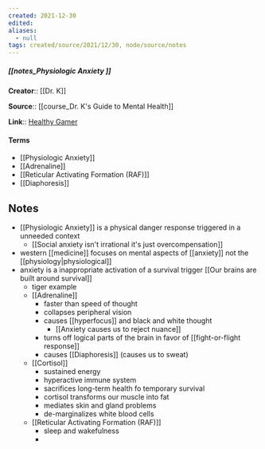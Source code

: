 ```yaml
---
created: 2021-12-30 
edited: 
aliases:
  - null
tags: created/source/2021/12/30, node/source/notes
---
```


##### [[notes_Physiologic Anxiety ]]
**Creator**:: [[Dr. K]]
 
**Source**:: [[course_Dr. K's Guide to Mental Health]]

**Link**:: [Healthy Gamer](https://coaching.healthygamer.gg/guide/lessons/physiologic-anxiety)


#### Terms
- [[Physiologic Anxiety]]
- [[Adrenaline]]
- [[Reticular Activating Formation (RAF)]]
- [[Diaphoresis]]

## Notes
- [[Physiologic Anxiety]] is a physical danger response triggered in a unneeded context
	- [[Social anxiety isn't irrational it's just overcompensation]]
- western [[medicine]] focuses on mental aspects of [[anxiety]] not the [[physiology|physiological]] 
- anxiety is a inappropriate activation of a survival trigger [[Our brains are built around survival]]
	- tiger example
	- [[Adrenaline]]
		- faster than speed of thought
		- collapses peripheral vision
		- causes [[hyperfocus]] and black and white thought
			- [[Anxiety causes us to reject nuance]]
		- turns off logical parts of the brain in favor of [[fight-or-flight response]]
		- causes [[Diaphoresis]] (causes us to sweat)
	- [[Cortisol]]
		- sustained energy
		- hyperactive immune system
		- sacrifices long-term health fo temporary survival
		- cortisol transforms our muscle into fat
		- mediates skin and gland problems
		- de-marginalizes white blood cells
	- [[Reticular Activating Formation (RAF)]]
		- sleep and wakefulness
		- 